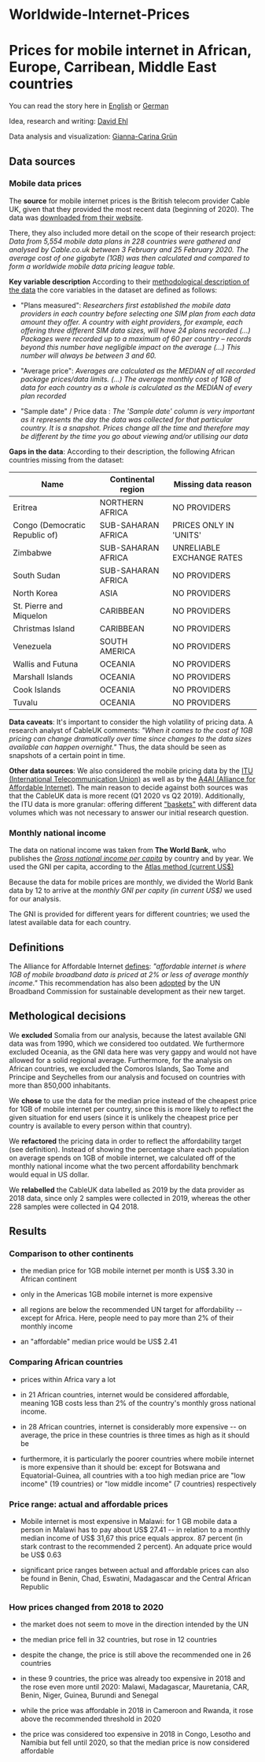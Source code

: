 # Worldwide-Internet-Prices
# Prices for mobile internet in African, Europe, Carribean, Middle East countries

You can read the story here in [English](https://www.dw.com/en/why-mobile-internet-is-so-expensive-in-some-african-nations/a-55483976) or [German](https://www.dw.com/de/afrika-mobilfunk-mobiles-internet-preise-preisunterschiede-datenjournalismus-daten-analyse-malawi/a-55448268)

Idea, research and writing: [David Ehl](https://twitter.com/david_ehl)

Data analysis and visualization: [Gianna-Carina Grün](https://twitter.com/giannagruen)


## Data sources

### Mobile data prices

The **source** for mobile internet prices is the British telecom provider Cable UK, given that they provided the most recent data (beginning of 2020). The data was [downloaded from their website](https://www.cable.co.uk/mobiles/worldwide-data-pricing/). 

There, they also included more detail on the scope of their research project: *Data from 5,554 mobile data plans in 228 countries were gathered and analysed by Cable.co.uk between 3 February and 25 February 2020. The average cost of one gigabyte (1GB) was then calculated and compared to form a worldwide mobile data pricing league table.*

**Key variable description** According to their [methodological description of the data](https://s3-eu-west-1.amazonaws.com/assets.cable.co.uk/mobile-data-cost/global-broadband-pricing-study-2020-methodology.pdf) the core variables in the dataset are defined as follows:

* "Plans measured": *Researchers first established the mobile data providers in each country before selecting one SIM plan from each data amount they offer. A country with eight providers, for example, each offering three different SIM data sizes, will have 24 plans recorded (...) Packages were recorded up to a maximum of 60 per country – records beyond this number have negligible impact on the average (...) This number will always be between 3 and 60.*

* "Average price":  *Averages are calculated as the MEDIAN of all recorded package prices/data limits. (...)  The average monthly cost of 1GB of data for each country as a whole is calculated as the MEDIAN of every plan recorded*

* "Sample date" / Price data : *The 'Sample date' column is very important as it represents the day the data was collected for that particular country. It is a snapshot. Prices change all the time and therefore may be different by the time you go about viewing and/or utilising our data* 

**Gaps in the data**: According to their description, the following African countries missing from the dataset:

| Name | Continental region | Missing data reason |
|-----------|---------------|---------------------|
|Eritrea | NORTHERN AFRICA | NO PROVIDERS |
|Congo (Democratic Republic of) | SUB-SAHARAN AFRICA | PRICES ONLY IN 'UNITS' |
|Zimbabwe | SUB-SAHARAN AFRICA | UNRELIABLE EXCHANGE RATES |
|South Sudan | SUB-SAHARAN AFRICA | NO PROVIDERS |
|North Korea | ASIA | NO PROVIDERS |
|St. Pierre and Miquelon | CARIBBEAN | NO PROVIDERS |
|Christmas Island | CARIBBEAN | NO PROVIDERS |
|Venezuela | SOUTH AMERICA | NO PROVIDERS |
|Wallis and Futuna | OCEANIA | NO PROVIDERS |
|Marshall Islands | OCEANIA | NO PROVIDERS |
|Cook Islands | OCEANIA | NO PROVIDERS |
|Tuvalu | OCEANIA | NO PROVIDERS |


**Data caveats**: It's important to consider the high volatility of pricing data. A research analyst of CableUK comments: *"When it comes to the cost of 1GB pricing can change dramatically over time since changes to the data sizes available can happen overnight."* Thus, the data should be seen as snapshots of a certain point in time.


**Other data sources**: We also considered the mobile pricing data by the [ITU (International Telecommunication Union)](https://www.itu.int/en/mediacentre/Documents/Documents/ITU-Measuring_Digital_Development_ICT_Price_Trends_2019.pdf) as well as by the [A4AI (Alliance for Affordable Internet)](https://a4ai.org/extra/mobile_broadband_pricing_gnicm-2019Q2). The main reason to decide against both sources was that the CableUK data is more recent (Q1 2020 vs Q2 2019). Additionally, the ITU data is more granular: offering different ["baskets"](https://www.itu.int/en/ITU-D/Statistics/Documents/ICT_Prices/ICT%20Price%20Basket%20rules_E.pdf) with different data volumes which was not necessary to answer our initial research question.


### Monthly national income

The data on national income was taken from **The World Bank**, who publishes the [_Gross national income per capita_](https://data.worldbank.org/indicator/NY.GNP.PCAP.CD) by country and by year. We used the GNI per capita, according to the [Atlas method (current US$)](https://databank.worldbank.org/reports.aspx?source=2&type=metadata&series=NY.GNP.PCAP.CD)

Because the data for mobile prices are monthly, we divided the World Bank data by 12 to arrive at the _monthly GNI per capity (in current US$)_ we used for our analysis.

The GNI is provided for different years for different countries; we used the latest available data for each country. 


## Definitions

The Alliance for Affordable Internet [defines](https://a4ai.org/affordable-internet-is-1-for-2): _"affordable internet is where 1GB of mobile broadband data is priced at 2% or less of average monthly income."_ This recommendation has also been [adopted](https://a4ai.org/un-broadband-commission-adopts-a4ai-1-for-2-affordability-target/) by the UN Broadband Commission for sustainable development as their new target.


## Methological decisions

We **excluded** Somalia from our analysis, because the latest available GNI data was from 1990, which we considered too outdated. We furthermore excluded Oceania, as the GNI data here was very gappy and would not have allowed for a solid regional average. Furthermore, for the analysis on African countries, we excluded the Comoros Islands, Sao Tome and Principe and Seychelles from our analysis and focused on countries with more than 850,000 inhabitants.

We **chose** to use the data for the median price instead of the cheapest price for 1GB of mobile internet per country, since this is more likely to reflect the given situation for end users (since it is unlikely the cheapest price per country is available to every person within that country).

We **refactored** the pricing data in order to reflect the affordability target (see definition). Instead of showing the percentage share each population on average spends on 1GB of mobile internet, we calculated off of the monthly national income what the two percent affordability benchmark would equal in US dollar.

We **relabelled** the CableUK data labelled as 2019 by the data provider as 2018 data, since only 2 samples were collected in 2019, whereas the other 228 samples were collected in Q4 2018.


## Results




### Comparison to other continents

* the median price for 1GB mobile internet per month is US$ 3.30 in African continent

* only in the Americas 1GB mobile internet is more expensive

* all regions are below the recommended UN target for affordability -- except for Africa. Here, people need to pay more than 2% of their monthly income

* an "affordable" median price would be US$ 2.41


### Comparing African countries

* prices within Africa vary a lot

* in 21 African countries, internet would be considered affordable, meaning 1GB costs less than 2% of the country's monthly gross national income.

* in 28 African countries, internet is considerably more expensive -- on average, the price in these countries is three times as high as it should be

* furthermore, it is particularly the poorer countries where mobile internet is more expensive than it should be: except for Botswana and Equatorial-Guinea, all countries with a too high median price are "low income" (19 countries) or "low middle income" (7 countries) respectively



### Price range: actual and affordable prices

* Mobile internet is most expensive in Malawi: for 1 GB mobile data a person in Malawi has to pay about US$ 27.41 -- in relation to a monthly median income of US$ 31,67 this price equals approx. 87 percent (in stark contrast to the recommended 2 percent). An adquate price would be US$ 0.63

* significant price ranges between actual and affordable prices can also be found in Benin, Chad, Eswatini, Madagascar and the Central African Republic
  


### How prices changed from 2018 to 2020

* the market does not seem to move in the direction intended by the UN

* the median price fell in 32 countries, but rose in 12 countries

* despite the change, the price is still above the recommended one in 26 countries
 
* in these 9 countries, the price was already too expensive in 2018 and the rose even more until 2020: Malawi, Madagascar, Mauretania, CAR, Benin, Niger, Guinea, Burundi and Senegal 

* while the price was affordable in 2018 in Cameroon and Rwanda, it rose above the recommended threshold in 2020

* the price was considered too expensive in 2018 in Congo, Lesotho and Namibia but fell until 2020, so that the median price is now considered affordable

